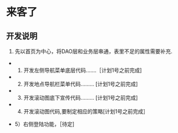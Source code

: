 # 来客了

## 开发说明

1. 先以首页为中心，将DAO层和业务层串通，表里不足的属性需要补充.

- 1) 开发左侧导航菜单底层代码.......［计划1号之前完成]

- 2) 开发地点导航栏菜单代码......... [计划1号之前完成]

- 3) 开发滚动图底下宣传代码......... [计划1号之前完成]

- 4) 开发滚动图代码,要制定相应的策略[计划1号之前完成］

- 5）右侧登陆功能，［待定]


